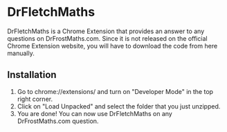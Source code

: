 # DrFletchMaths

DrFletchMaths is a Chrome Extension that provides an answer to any questions on DrFrostMaths.com. Since it is not released on the official Chrome Extension website, you will have to download the code from here manually.

## Installation

1. Go to chrome://extensions/ and turn on "Developer Mode" in the top right corner.
2. Click on "Load Unpacked" and select the folder that you just unzipped.
3. You are done! You can now use DrFletchMaths on any DrFrostMaths.com question.
